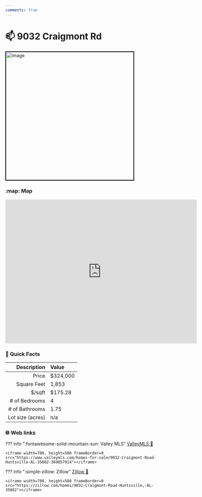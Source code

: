 ```yaml
---
comments: true
---
```


# 📫 9032 Craigmont Rd

<img
    src="https://realestatedigital.propertiescdn.com/ListingImages/alnaris-p/images/0/0/21859734.jpg" 
    alt="image" 
    width="400" 
    style="border:2px solid black">

### :map: Map

<iframe src="https://www.google.com/maps/embed?pb=!1m18!1m12!1m3!1d6564.312264062185!2d-86.57291732383113!3d34.65075968589002!2m3!1f0!2f0!3f0!3m2!1i1024!2i768!4f13.1!3m3!1m2!1s0x886212ba82b39653%3A0x914a04621578ab2a!2s9032%20Craigmont%20Rd%20SW%2C%20Huntsville%2C%20AL%2035802!5e0!3m2!1sen!2sus!4v1717081263614!5m2!1sen!2sus" width="600" height="450" style="border:0;" allowfullscreen="" loading="lazy" referrerpolicy="no-referrer-when-downgrade"></iframe>

### :open_file_folder: Quick Facts

| Description       | Value |
| ----------------: | :---- |
| Price             | $324,000 |
| Square Feet       | 1,853 |
| $/sqft            | $175.28 |
| # of Bedrooms     | 4 |
| # of Bathrooms    | 1.75 |
| Lot size (acres)  | n/a |

### :globe_with_meridians: Web links

??? info ":fontawesome-solid-mountain-sun:  Valley MLS"
    [ValleyMLS 	:link:](https://www.valleymls.com/homes-for-sale/9032-Craigmont-Road-Huntsville-AL-35802-369057914)

    <iframe width=700, height=500 frameBorder=0 src="https://www.valleymls.com/homes-for-sale/9032-Craigmont-Road-Huntsville-AL-35802-369057914"></iframe>

??? info ":simple-zillow:  Zillow"
    [Zillow :link:](https://zillow.com/homes/9032-Craigmont-Road-Huntsville,-AL-35802)

    <iframe width=700, height=500 frameBorder=0 src="https://zillow.com/homes/9032-Craigmont-Road-Huntsville,-AL-35802"></iframe>